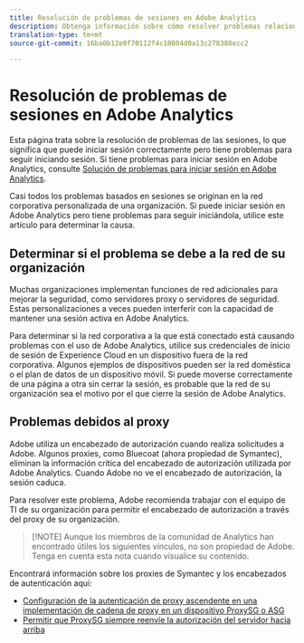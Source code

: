 ```yaml
---
title: Resolución de problemas de sesiones en Adobe Analytics
description: Obtenga información sobre cómo resolver problemas relacionados con la desconexión de Adobe Analytics.
translation-type: tm+mt
source-git-commit: 16ba0b12e0f70112f4c10804d0a13c278388ecc2

---
```



# Resolución de problemas de sesiones en Adobe Analytics

Esta página trata sobre la resolución de problemas de las sesiones, lo que significa que puede iniciar sesión correctamente pero tiene problemas para seguir iniciando sesión. Si tiene problemas para iniciar sesión en Adobe Analytics, consulte [Solución de problemas para iniciar sesión en Adobe Analytics](troubleshoot-login.md).

Casi todos los problemas basados en sesiones se originan en la red corporativa personalizada de una organización. Si puede iniciar sesión en Adobe Analytics pero tiene problemas para seguir iniciándola, utilice este artículo para determinar la causa.

## Determinar si el problema se debe a la red de su organización

Muchas organizaciones implementan funciones de red adicionales para mejorar la seguridad, como servidores proxy o servidores de seguridad. Estas personalizaciones a veces pueden interferir con la capacidad de mantener una sesión activa en Adobe Analytics.

Para determinar si la red corporativa a la que está conectado está causando problemas con el uso de Adobe Analytics, utilice sus credenciales de inicio de sesión de Experience Cloud en un dispositivo fuera de la red corporativa. Algunos ejemplos de dispositivos pueden ser la red doméstica o el plan de datos de un dispositivo móvil. Si puede moverse correctamente de una página a otra sin cerrar la sesión, es probable que la red de su organización sea el motivo por el que cierre la sesión de Adobe Analytics.

## Problemas debidos al proxy

Adobe utiliza un encabezado de autorización cuando realiza solicitudes a Adobe. Algunos proxies, como Bluecoat (ahora propiedad de Symantec), eliminan la información crítica del encabezado de autorización utilizada por Adobe Analytics. Cuando Adobe no ve el encabezado de autorización, la sesión caduca.

Para resolver este problema, Adobe recomienda trabajar con el equipo de TI de su organización para permitir el encabezado de autorización a través del proxy de su organización.

> [!NOTE] Aunque los miembros de la comunidad de Analytics han encontrado útiles los siguientes vínculos, no son propiedad de Adobe. Tenga en cuenta esta nota cuando visualice su contenido.

Encontrará información sobre los proxies de Symantec y los encabezados de autenticación aquí:

* [Configuración de la autenticación de proxy ascendente en una implementación de cadena de proxy en un dispositivo ProxySG o ASG](https://support.symantec.com/en_US/article.TECH246122.html)
* [Permitir que ProxySG siempre reenvíe la autorización del servidor hacia arriba](https://support.symantec.com/en_US/article.TECH244708.html)
